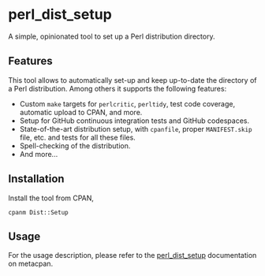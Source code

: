 # perl_dist_setup

A simple, opinionated tool to set up a Perl distribution directory.

## Features

This tool allows to automatically set-up and keep up-to-date the directory of a
Perl distribution. Among others it supports the following features:

-   Custom `make` targets for `perlcritic`, `perltidy`, test code coverage,
    automatic upload to CPAN, and more.
-   Setup for GitHub continuous integration tests and GitHub codespaces.
-   State-of-the-art distribution setup, with `cpanfile`, proper `MANIFEST.skip`
    file, etc. and tests for all these files.
-   Spell-checking of the distribution.
-   And more...

## Installation

Install the tool from CPAN, 

```
cpanm Dist::Setup
```

## Usage

For the usage description, please refer to the
[perl_dist_setup](https://metacpan.org/pod/perl_dist_setup) documentation on
metacpan.
